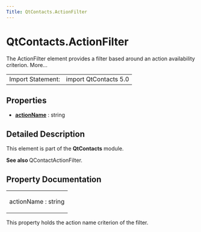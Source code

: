 ```yaml
---
Title: QtContacts.ActionFilter
---
```


# QtContacts.ActionFilter

<span class="subtitle"></span>
<!-- $$$ActionFilter-brief -->
<p>The ActionFilter element provides a filter based around an action availability criterion. More...</p>
<!-- @@@ActionFilter -->
<table class="alignedsummary">
<tr><td class="memItemLeft rightAlign topAlign"> Import Statement:</td><td class="memItemRight bottomAlign"> import QtContacts 5.0</td></tr></table><ul>
</ul>
<h2 id="properties">Properties</h2>
<ul>
<li class="fn"><b><b><a href="#actionName-prop">actionName</a></b></b> : string</li>
</ul>
<!-- $$$ActionFilter-description -->
<h2 id="details">Detailed Description</h2>
</p>
<p>This element is part of the <b>QtContacts</b> module.</p>
<p><b>See also </b>QContactActionFilter.</p>
<!-- @@@ActionFilter -->
<h2>Property Documentation</h2>
<!-- $$$actionName -->
<table class="qmlname"><tr valign="top" id="actionName-prop"><td class="tblQmlPropNode"><p><span class="name">actionName</span> : <span class="type">string</span></p></td></tr></table><p>This property holds the action name criterion of the filter.</p>
<!-- @@@actionName -->
<br/>

